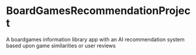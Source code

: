 # BoardGamesRecommendationProject
A boardgames information library app with an AI recommendation system based upon game similarities or user reviews 
